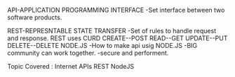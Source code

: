 API-APPLICATION PROGRAMMING INTERFACE
-Set interface between two software products.

REST-REPRESNTABLE STATE TRANSFER
-Set of rules to handle request and response.
REST uses CURD
CREATE--POST
READ--GET
UPDATE--PUT
DELETE--DELETE
NODE.JS
-How to make api usig NODE.JS
-BIG community can work together.
-secure and performent.

Topic Covered :
Internet
APIs
REST
NodeJS